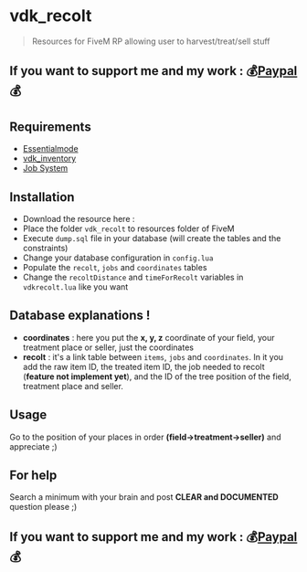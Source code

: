 # vdk_recolt

> Resources for FiveM RP allowing user to harvest/treat/sell stuff

## If you want to support me and my work : :moneybag:[Paypal](https://www.paypal.com/cgi-bin/webscr?cmd=_s-xclick&hosted_button_id=B3ZE4W8Y626MA):moneybag:

## Requirements

- [Essentialmode](https://forum.fivem.net/t/release-essentialmode-base/3665)
- [vdk_inventory](https://forum.fivem.net/t/release-inventory-system-v1-3/14477)
- [Job System](https://forum.fivem.net/t/release-jobs-system-v1-0-and-paycheck-v2-0/14054)

## Installation

- Download the resource here :
- Place the folder `vdk_recolt` to resources folder of FiveM
- Execute `dump.sql` file in your database (will create the tables and the constraints)
- Change your database configuration in `config.lua`
- Populate the `recolt`, `jobs` and `coordinates` tables
- Change the `recoltDistance` and `timeForRecolt` variables in `vdkrecolt.lua` like you want 

## Database explanations !

- **coordinates** : here you put the **x, y, z** coordinate of your field, your treatment place or seller, just the coordinates
- **recolt** : it's a link table between `items`, `jobs` and `coordinates`. In it you add the raw item ID, the treated item ID, the job needed to recolt (**feature not implement yet**), and the ID of the tree position of the field, treatment place and seller.

## Usage

Go to the position of your places in order **(field->treatment->seller)** and appreciate ;)

## For help

Search a minimum with your brain and post **CLEAR and DOCUMENTED** question please ;)

## If you want to support me and my work : :moneybag:[Paypal](https://www.paypal.com/cgi-bin/webscr?cmd=_s-xclick&hosted_button_id=B3ZE4W8Y626MA):moneybag:
